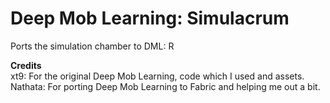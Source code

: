 # Deep Mob Learning: Simulacrum
Ports the simulation chamber to DML: R

**Credits**<br>
xt9: For the original Deep Mob Learning, code which I used and assets.<br>
Nathata: For porting Deep Mob Learning to Fabric and helping me out a bit.<br> 

